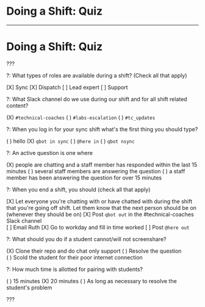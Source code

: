 # Doing a Shift: Quiz
---

# Doing a Shift: Quiz

???

?: What types of roles are available during a shift? (Check all that apply)

[X] Sync
[X] Dispatch 
[ ] Lead expert
[ ] Support

?: What Slack channel do we use during our shift and for all shift related content?

(X) `#technical-coaches`
( ) `#labs-escalation`
( ) `#tc_updates`

?: When you log in for your sync shift what's the first thing you should type?

( ) hello
(X) `qbot in sync`
( ) `@here in`
( ) `qbot nsync`

?: An active question is one where

(X) people are chatting and a staff member has responded within the last 15 minutes
( ) several staff members are answering the question
( ) a staff member has been answering the question for over 15 minutes

?: When you end a shift, you should (check all that apply)

[X] Let everyone you're chatting with or have chatted with during the shift that you're going off shift. Let them know that the next person should be on (whenever they should be on) 
[X] Post `qbot out` in the #technical-coaches Slack channel  
[ ] Email Ruth
[X] Go to workday and fill in time worked
[ ] Post `@here out`

?: What should you do if a student cannot/will not screenshare?

(X) Clone their repo and do chat only support
( ) Resolve the question  
( ) Scold the student for their poor internet connection


?: How much time is allotted for pairing with students?

( ) 15 minutes
(X) 20 minutes
( ) As long as necessary to resolve the student's problem

???